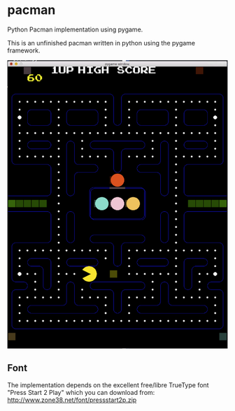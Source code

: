 # pacman
Python Pacman implementation using pygame. 

This is an unfinished pacman written in python using the pygame framework.

![Screenshot](https://raw.githubusercontent.com/JnyJny/pacman/e0a8ff74958e2b1b5c90c637f73c74a35eccdb2a/screenshots/Screen%20Shot%202015-09-05%20at%205%20Sep%2010.43.22%20AM.png)


## Font
The implementation depends on the excellent free/libre TrueType font "Press Start 2 Play" which
you can download from: http://www.zone38.net/font/pressstart2p.zip

